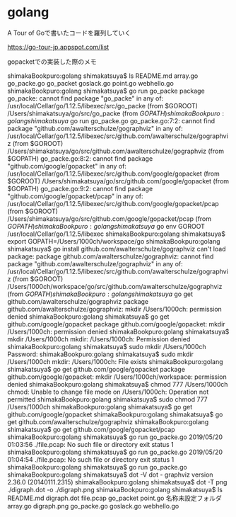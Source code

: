 # golang
A Tour of Goで書いたコードを羅列していく

https://go-tour-jp.appspot.com/list

gopacketでの実装した際のメモ

shimakaBookpuro:golang shimakatsuya$ ls
README.md	array.go	go_packe.go	go_packet	goslack.go	point.go	webhello.go
shimakaBookpuro:golang shimakatsuya$ go run go_packe
package go_packe: cannot find package "go_packe" in any of:
	/usr/local/Cellar/go/1.12.5/libexec/src/go_packe (from $GOROOT)
	/Users/shimakatsuya/go/src/go_packe (from $GOPATH)
shimakaBookpuro:golang shimakatsuya$ go run go_packe.go
go_packe.go:7:2: cannot find package "github.com/awalterschulze/gographviz" in any of:
	/usr/local/Cellar/go/1.12.5/libexec/src/github.com/awalterschulze/gographviz (from $GOROOT)
	/Users/shimakatsuya/go/src/github.com/awalterschulze/gographviz (from $GOPATH)
go_packe.go:8:2: cannot find package "github.com/google/gopacket" in any of:
	/usr/local/Cellar/go/1.12.5/libexec/src/github.com/google/gopacket (from $GOROOT)
	/Users/shimakatsuya/go/src/github.com/google/gopacket (from $GOPATH)
go_packe.go:9:2: cannot find package "github.com/google/gopacket/pcap" in any of:
	/usr/local/Cellar/go/1.12.5/libexec/src/github.com/google/gopacket/pcap (from $GOROOT)
	/Users/shimakatsuya/go/src/github.com/google/gopacket/pcap (from $GOPATH)
shimakaBookpuro:golang shimakatsuya$ go env GOROOT
/usr/local/Cellar/go/1.12.5/libexec
shimakaBookpuro:golang shimakatsuya$ export GOPATH=/Users/1000ch/workspace/go
shimakaBookpuro:golang shimakatsuya$ go install github.com/awalterschulze/gographviz
can't load package: package github.com/awalterschulze/gographviz: cannot find package "github.com/awalterschulze/gographviz" in any of:
	/usr/local/Cellar/go/1.12.5/libexec/src/github.com/awalterschulze/gographviz (from $GOROOT)
	/Users/1000ch/workspace/go/src/github.com/awalterschulze/gographviz (from $GOPATH)
shimakaBookpuro:golang shimakatsuya$ go get github.com/awalterschulze/gographviz
package github.com/awalterschulze/gographviz: mkdir /Users/1000ch: permission denied
shimakaBookpuro:golang shimakatsuya$ go get github.com/google/gopacket
package github.com/google/gopacket: mkdir /Users/1000ch: permission denied
shimakaBookpuro:golang shimakatsuya$ mkdir /Users/1000ch
mkdir: /Users/1000ch: Permission denied
shimakaBookpuro:golang shimakatsuya$ sudo mkdir /Users/1000ch
Password:
shimakaBookpuro:golang shimakatsuya$ sudo mkdir /Users/1000ch
mkdir: /Users/1000ch: File exists
shimakaBookpuro:golang shimakatsuya$ go get github.com/google/gopacket
package github.com/google/gopacket: mkdir /Users/1000ch/workspace: permission denied
shimakaBookpuro:golang shimakatsuya$ chmod 777 /Users/1000ch
chmod: Unable to change file mode on /Users/1000ch: Operation not permitted
shimakaBookpuro:golang shimakatsuya$ sudo chmod 777 /Users/1000ch
shimakaBookpuro:golang shimakatsuya$ go get github.com/google/gopacket
shimakaBookpuro:golang shimakatsuya$ go get github.com/awalterschulze/gographviz
shimakaBookpuro:golang shimakatsuya$ go get github.com/google/gopacket/pcap
shimakaBookpuro:golang shimakatsuya$ go run go_packe.go
2019/05/20 01:03:56 ./file.pcap: No such file or directory
exit status 1
shimakaBookpuro:golang shimakatsuya$ go run go_packe.go
2019/05/20 01:04:54 ./file.pcap: No such file or directory
exit status 1
shimakaBookpuro:golang shimakatsuya$ go run go_packe.go
shimakaBookpuro:golang shimakatsuya$ dot -V
dot - graphviz version 2.36.0 (20140111.2315)
shimakaBookpuro:golang shimakatsuya$ dot -T png ./digraph.dot -o ./digraph.png
shimakaBookpuro:golang shimakatsuya$ ls
README.md			digraph.dot			file.pcap			go_packet			point.go			名称未設定フォルダ
array.go			digraph.png			go_packe.go			goslack.go			webhello.go
